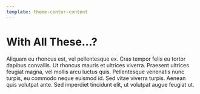 ```yaml
---
template: theme-center-content
---
```


# With All These...?

Aliquam eu rhoncus est, vel pellentesque ex. Cras tempor felis eu tortor dapibus convallis. Ut rhoncus mauris et ultrices viverra. Praesent ultrices feugiat magna, vel mollis arcu luctus quis. Pellentesque venenatis nunc turpis, eu commodo neque euismod id. Sed vitae viverra turpis. Aenean quis volutpat ante. Sed imperdiet tincidunt elit, ut volutpat augue feugiat ut.